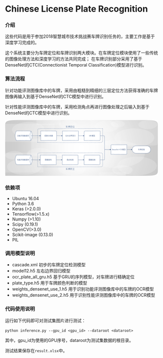 # Chinese License Plate Recognition

### 介绍

这些代码是用于参加2018智慧城市技术挑战赛车牌识别任务的，主要工作是基于深度学习完成的。

这个系统主要分为车牌定位和车牌识别两大模块。在车牌定位模块使用了一些传统的图像处理方法和深度学习的方法共同完成；
在车牌识别部分采用了基于DenseNet的CTC(Connectionist Temporal Classification)模型进行识别。

### 算法流程

针对功能评测图像库中的车牌，采用由粗糙到精细的三层定位方法获得准确的车牌图像再输入到基于DenseNet的CTC模型中进行识别。

针对性能评测图像库中的车牌，采用检测角点再进行图像处理之后输入到基于DenseNet的CTC模型中进行识别。

![Pipeline](./Pipeline.png)

### 依赖项

+ Ubuntu 16.04
+ Python 3.6
+ Keras (>2.0.0)
+ Tensorflow(>1.5.x)
+ Numpy (>1.10)
+ Scipy (0.19.1)
+ OpenCV(>3.0)
+ Scikit-image (0.13.0)
+ PIL


### 调用模型说明

+ cascade.xml  初步的车牌定位检测模型
+ model12.h5 左右边界回归模型
+ ocr_plate_all_gru.h5 基于GRU的序列模型，对车牌进行精确定位
+ plate_type.h5 用于车牌颜色判断的模型
+ weights_densenet_use_1.h5 用于识别功能评测图像库中的车牌的OCR模型
+ weights_densenet_use_2.h5 用于识别性能评测图像库中的车牌的OCR模型

### 代码使用说明

运行如下代码即可对测试集图片进行测试：

``` python inference.py --gpu_id <gpu_id> --dataroot <dataroot> ```

其中，gpu_id为使用的GPU序号，dataroot为测试集数据的根目录。

测试结果保存在```result.xlsx```中。
